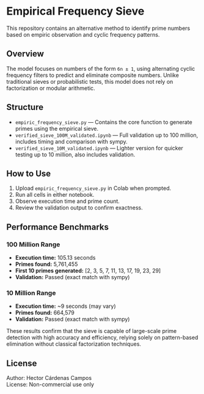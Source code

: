 # Empirical Frequency Sieve

This repository contains an alternative method to identify prime numbers based on empiric observation and cyclic frequency patterns.

## Overview

The model focuses on numbers of the form `6n ± 1`, using alternating cyclic frequency filters to predict and eliminate composite numbers.
Unlike traditional sieves or probabilistic tests, this model does not rely on factorization or modular arithmetic.

## Structure

- `empiric_frequency_sieve.py` — Contains the core function to generate primes using the empirical sieve.
- `verified_sieve_100M_validated.ipynb` — Full validation up to 100 million, includes timing and comparison with sympy.
- `verified_sieve_10M_validated.ipynb` — Lighter version for quicker testing up to 10 million, also includes validation.

## How to Use

1. Upload `empiric_frequency_sieve.py` in Colab when prompted.
2. Run all cells in either notebook.
3. Observe execution time and prime count.
4. Review the validation output to confirm exactness.

## Performance Benchmarks

### 100 Million Range

- **Execution time:** 105.13 seconds
- **Primes found:** 5,761,455
- **First 10 primes generated:** [2, 3, 5, 7, 11, 13, 17, 19, 23, 29]
- **Validation:** Passed (exact match with sympy)

### 10 Million Range

- **Execution time:** ~9 seconds (may vary)
- **Primes found:** 664,579
- **Validation:** Passed (exact match with sympy)

These results confirm that the sieve is capable of large-scale prime detection with high accuracy and efficiency, relying solely on pattern-based elimination without classical factorization techniques.

## License

Author: Hector Cárdenas Campos  
License: Non-commercial use only
